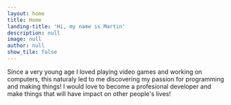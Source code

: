 ```yaml
---
layout: home
title: Home
landing-title: 'Hi, my name is Martin'
description: null
image: null
author: null
show_tile: false
---
```


Since a very young age I loved playing video games and working on computers, this naturaly led to me discovering my passion for programming and making things! I would love to become a profesional developer and make things that will have impact on other people's lives!
